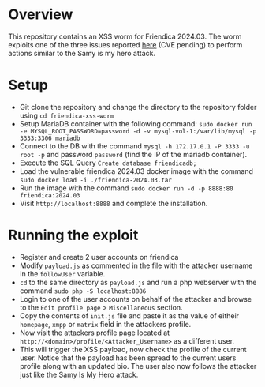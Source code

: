 # Overview
This repository contains an XSS worm for Friendica 2024.03. The worm exploits one of the three issues reported [here](https://github.com/friendica/friendica/issues/14220) (CVE pending) to perform actions similar to the Samy is my hero attack.

# Setup
- Git clone the repository and change the directory to the repository folder using `cd friendica-xss-worm`
- Setup MariaDB container with the following command:
`sudo docker run -e MYSQL_ROOT_PASSWORD=password -d -v mysql-vol-1:/var/lib/mysql -p 3333:3306 mariadb`
- Connect to the DB with the command `mysql -h 172.17.0.1 -P 3333 -u root -p` and password `password` (find the IP of the mariadb container).
- Execute the SQL Query `Create database friendicadb;`
- Load the vulnerable friendica 2024.03 docker image with the command `sudo docker load -i ./friendica-2024.03.tar`
- Run the image with the command `sudo docker run -d -p 8888:80 friendica:2024.03`
- Visit `http://localhost:8888` and complete the installation.

# Running the exploit
- Register and create 2 user accounts on friendica
- Modify `payload.js` as commented in the file with the attacker username in the `followUser` variable.
- `cd` to the same directory as `payload.js` and run a php webserver with the command `sudo php -S localhost:8886`
- Login to one of the user accounts on behalf of the attacker and browse to the `Edit profile page` > `Miscellaneous` section.
- Copy the contents of `init.js` file and paste it as the value of eitheir `homepage`, `xmpp` or `matrix` field in the attackers profile.
- Now visit the attackers profile page located at `http://<domain>/profile/<Attacker_Username>` as a different user.
- This will trigger the XSS payload, now check the profile of the current user. Notice that the payload has been spread to the current users profile along with an updated bio. The user also now follows the attacker just like the Samy Is My Hero attack.
